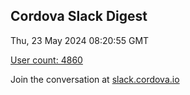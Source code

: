## Cordova Slack Digest
Thu, 23 May 2024 08:20:55 GMT

[User count: 4860](https://cordova.slack.com/)


Join the conversation at [slack.cordova.io](http://slack.cordova.io/)

